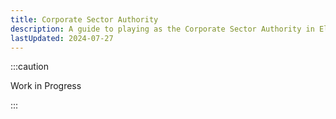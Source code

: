 ```yaml
---
title: Corporate Sector Authority
description: A guide to playing as the Corporate Sector Authority in Elite's Conflict Mod.
lastUpdated: 2024-07-27
---
```


:::caution

Work in Progress

:::